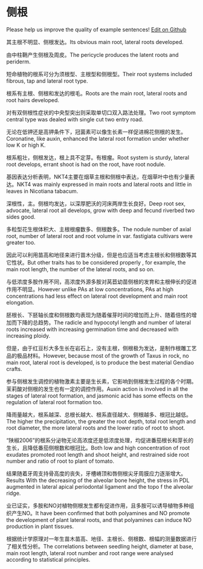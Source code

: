 # 侧根

Please help us improve the quality of example sentences! [Edit on Github](https://github.com/jiyushe/jiyu-example-sentence-source/blob/main/chinese/cegen.md)

<p><span class="chinese">其主根不明显、侧根发达。</span><span class="english">Its obvious main root, lateral roots developed.</span></p>

<p><span class="chinese">由中柱鞘产生侧根及周皮。</span><span class="english">The pericycle produces the latent roots and periderm.</span></p>

<p><span class="chinese">短命植物的根系可分为须根型、主根型和侧根型。</span><span class="english">Their root systems included fibrous, tap and lateral root type.</span></p>

<p><span class="chinese">根系有主根、侧根和发达的根毛。</span><span class="english">Roots are the main root, lateral roots and root hairs developed.</span></p>

<p><span class="chinese">对有双侧根性症状的中央型突出则采取单切口双入路法处理。</span><span class="english">Two root symptom central type was dealed with single cut two entry road.</span></p>

<p><span class="chinese">无论在低钾还是高钾条件下，冠菌素可以像生长素一样促进棉花侧根的发生。</span><span class="english">Coronatine, like auxin, enhanced the lateral root formation under whether low K or high K.</span></p>

<p><span class="chinese">根系粗壮，侧根发达，根上具不定芽。有根瘤。</span><span class="english">Root system is sturdy, lateral root develops, errant shoot is had on the root, have root nodule.</span></p>

<p><span class="chinese">基因表达分析表明，NKT4主要在烟草主根和侧根中表达，在烟草叶中也有少量表达。</span><span class="english">NKT4 was mainly expressed in main roots and lateral roots and little in leaves in Nicotiana tabacum.</span></p>

<p><span class="chinese">深根性，主。侧根均发达，以深厚肥沃的河床两岸生长良好。</span><span class="english">Deep root sex, advocate, lateral root all develops, grow with deep and fecund riverbed two sides good.</span></p>

<p><span class="chinese">多粒型花生根体积大、主根根瘤数多、侧根数多。</span><span class="english">The nodule number of axial root, number of lateral root and root volume in var. fastigiata cultivars were greater too.</span></p>

<p><span class="chinese">因此可以利用苗高和地径来进行苗木分级，但是也应适当考虑主根长和侧根数等其它性状。</span><span class="english">But other traits has to be considered properly , for example, the main root length, the number of the lateral roots, and so on.</span></p>

<p><span class="chinese">与低浓度多胺作用不同，高浓度外源多胺对莴苣幼苗侧根的发育和主根伸长的促进作用不明显。</span><span class="english">However unlike PAs at low concentrations, PAs at high concentrations had less effect on lateral root development and main root elongation.</span></p>

<p><span class="chinese">胚根长、下胚轴长度和侧根数均表现为随着催芽时间的增加而上升、随着倍性的增加而下降的总趋势。</span><span class="english">The radicle and hypocotyl length and number of lateral roots increased with increasing germination time and decreased with increasing ploidy.</span></p>

<p><span class="chinese">但是，由于红豆杉大多生长在岩石上，没有主根，侧根极为发达，是制作根雕工艺品的极品材料。</span><span class="english">However, because most of the growth of Taxus in rock, no main root, lateral root is developed, is to produce the best material Gendiao crafts.</span></p>

<p><span class="chinese">参与侧根发生调控的植物激素主要是生长素，它影响到侧根发生过程的各个时期。茉莉酸对侧根的发生也有一定的调控作用。</span><span class="english">Auxin action is involved in all the stages of lateral root formation, and jasmonic acid has some effects on the regulation of lateral root formation too.</span></p>

<p><span class="chinese">降雨量越大，根系越深、总根长越大、根系直径越大、侧根越多、根冠比越低。</span><span class="english">The higher the precipitation, the greater the root depth, total root length and root diameter, the more lateral roots and the lower ratio of root to shoot.</span></p>

<p><span class="chinese">“陕椒2006”的根系分泌物无论高浓度还是低浓度处理，均促进番茄根长和芽长的生长，且降低番茄侧根数和根冠比。</span><span class="english">Both low and high concentration of root exudates promoted root length and shoot height, and restrained side root number and ratio of root to plant of tomato.</span></p>

<p><span class="chinese">结果随着牙周支持骨高度的丧失，牙槽嵴顶和唇侧根尖牙周膜应力逐渐增大。</span><span class="english">Results With the decreasing of the alveolar bone height, the stress in PDL augmented in lateral apical periodontal ligament and the topo f the alveolar ridge.</span></p>

<p><span class="chinese">业已证实，多胺和NO对植物侧根发生都有促进作用，且多胺可以诱导植物多种组织产生NO。</span><span class="english">It have been confirmed that both polyamines and NO promote the development of plant lateral roots, and that polyamines can induce NO production in plant tissues.</span></p>

<p><span class="chinese">根据统计学原理对一年生苗木苗高、地径、主根长、侧根数、根幅的测量数据进行了相关性分析。</span><span class="english">The correlations between seedling height, diameter at base, main root length, lateral root number and root range were analysed according to statistical principles.</span></p>

